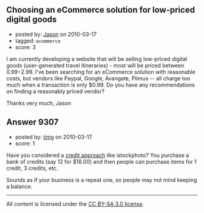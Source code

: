 ## Choosing an eCommerce solution for low-priced digital goods

- posted by: [Jason](https://stackexchange.com/users/-1/4233-jason) on 2010-03-17
- tagged: `ecommerce`
- score: 3

I am currently developing a website that will be selling low-priced digital goods (user-generated travel itineraries) - most will be priced between $0.99-$2.99. I've been searching for an eCommerce solution with reasonable costs, but vendors like Paypal, Google, Avangate, Plimus -- all charge too much when a transaction is only $0.99. Do you have any recommendations on finding a reasonably priced vendor?

Thanks very much,
Jason


## Answer 9307

- posted by: [jimg](https://stackexchange.com/users/-1/2380-jimg) on 2010-03-17
- score: 1

<p>Have you considered a <a href="http://www.istockphoto.com/buy-stock-credits-pay-as-you-go.php?&amp;utm_source=email161009&amp;utm_medium=email&amp;utm_content=Buy&amp;utm_campaign=MissYou" rel="nofollow">credit approach</a> like istockphoto? You purchase a bank of credits (say 12 for $18.00) and then people can purchase items for 1 credit, 3 credits, etc. </p>

<p>Sounds as if your business is a repeat one, so people may not mind keeping a balance.</p>




---

All content is licensed under the [CC BY-SA 3.0 license](https://creativecommons.org/licenses/by-sa/3.0/).
